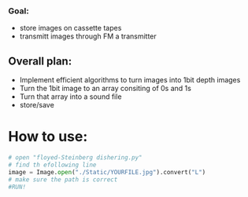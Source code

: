### Goal:

- store images on cassette tapes
- transmitt images through FM a transmitter

## Overall plan:

- Implement efficient algorithms to turn images into 1bit depth images
- Turn the 1bit image to an array consiting of 0s and 1s
- Turn that array into a sound file
- store/save

# How to use:

```python
# open "floyed-Steinberg dishering.py"
# find th efollowing line
image = Image.open("./Static/YOURFILE.jpg").convert("L")
# make sure the path is correct
#RUN!
```
